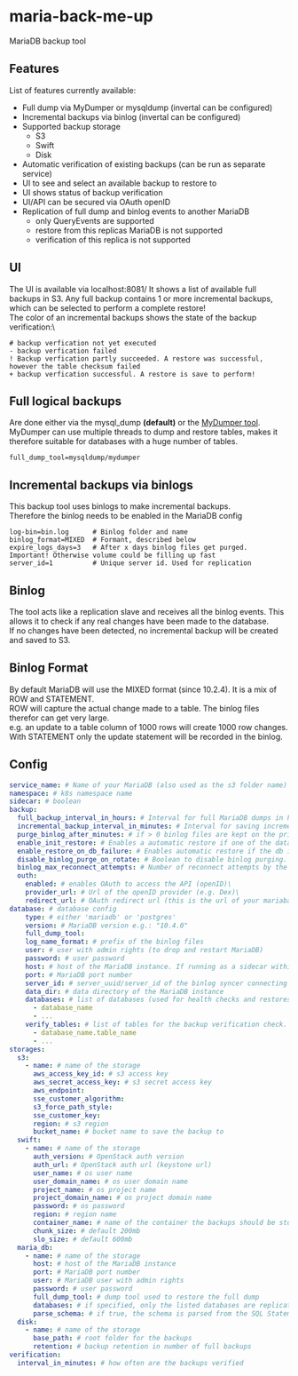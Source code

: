 # maria-back-me-up

MariaDB backup tool

## Features

List of features currently available:

- Full dump via MyDumper or mysqldump (invertal can be configured)
- Incremental backups via binlog (invertal can be configured)
- Supported backup storage
  - S3
  - Swift
  - Disk
- Automatic verification of existing backups (can be run as separate service)
- UI to see and select an available backup to restore to
- UI shows status of backup verification
- UI/API can be secured via OAuth openID
- Replication of full dump and binlog events to another MariaDB
  - only QueryEvents are supported
  - restore from this replicas MariaDB is not supported
  - verification of this replica is not supported

## UI

The UI is available via localhost:8081/
It shows a list of available full backups in S3. Any full backup contains 1 or more incremental backups, which can be selected to perform a complete restore!\
The color of an incremental backups shows the state of the backup verification:\

```text
# backup verfication not yet executed
- backup verfication failed
! Backup verfication partly succeeded. A restore was successful, however the table checksum failed
+ backup verfication successful. A restore is save to perform!
```

## Full logical backups

Are done either via the mysql_dump **(default)** or the [MyDumper tool](https://github.com/maxbube/mydumper).
MyDumper can use multiple threads to dump and restore tables, makes it therefore suitable for databases with a huge number of tables.

```text
full_dump_tool=mysqldump/mydumper
```

## Incremental backups via binlogs
This backup tool uses binlogs to make incremental backups.\
Therefore the binlog needs to be enabled in the MariaDB config

```text
log-bin=bin.log      # Binlog folder and name
binlog_format=MIXED  # Formant, described below
expire_logs_days=3   # After x days binlog files get purged. Important! Otherwise volume could be filling up fast
server_id=1          # Unique server id. Used for replication
```

## Binlog

The tool acts like a replication slave and receives all the binlog events. This allows it to check if any real changes have been made to the database.\
If no changes have been detected, no incremental backup will be created and saved to S3.

## Binlog Format

By default MariaDB will use the MIXED format (since 10.2.4). It is a mix of ROW and STATEMENT.\
ROW will capture the actual change made to a table. The binlog files therefor can get very large.\
e.g. an update to a table column of 1000 rows will create 1000 row changes.
With STATEMENT only the update statement will be recorded in the binlog.

## Config

``` yaml
service_name: # Name of your MariaDB (also used as the s3 folder name)
namespace: # k8s namespace name
sidecar: # boolean
backup:
  full_backup_interval_in_hours: # Interval for full MariaDB dumps in hours
  incremental_backup_interval_in_minutes: # Interval for saving incremental backups, one continous increment if < 0
  purge_binlog_after_minutes: # if > 0 binlog files are kept on the primary db until they are older
  enable_init_restore: # Enables a automatic restore if one of the databases (in MariaDB.databases) are missing.
  enable_restore_on_db_failure: # Enables automatic restore if the db is unhealthy.\
  disable_binlog_purge_on_rotate: # Boolean to disable binlog purging. Purging is enabled by detault
  binlog_max_reconnect_attempts: # Number of reconnect attempts by the binlog syncer, default is 10
  outh:
    enabled: # enables OAuth to access the API (openID)\
    provider_url: # Url of the openID provider (e.g. Dex)\
    redirect_url: # OAuth redirect url (this is the url of your mariabackup service)\
database: # database config
    type: # either 'mariadb' or 'postgres'
    version: # MariaDB version e.g.: "10.4.0"
    full_dump_tool:
    log_name_format: # prefix of the binlog files
    user: # user with admin rights (to drop and restart MariaDB)
    password: # user password
    host: # host of the MariaDB instance. If running as a sidecar within the MariaDB pod: 127.0.0.1
    port: # MariaDB port number
    server_id: # server_uuid/server_id of the binlog syncer connecting to the host
    data_dir: # data directory of the MariaDB instance
    databases: # list of databases (used for health checks and restores)
      - database_name
      - ...
    verify_tables: # list of tables for the backup verification check. If none are provided the checksum verification is skipped!
      - database_name.table_name
      - ...
storages:
  s3:
    - name: # name of the storage
      aws_access_key_id: # s3 access key
      aws_secret_access_key: # s3 secret access key
      aws_endpoint:
      sse_customer_algorithm:
      s3_force_path_style:
      sse_customer_key:
      region: # s3 region
      bucket_name: # bucket name to save the backup to
  swift:
    - name: # name of the storage
      auth_version: # OpenStack auth version
      auth_url: # OpenStack auth url (keystone url)
      user_name: # os user name
      user_domain_name: # os user domain name
      project_name: # os project name
      project_domain_name: # os project domain name
      password: # os password
      region: # region name
      container_name: # name of the container the backups should be store in
      chunk_size: # default 200mb
      slo_size: # default 600mb
  maria_db:
    - name: # name of the storage
      host: # host of the MariaDB instance
      port: # MariaDB port number
      user: # MariaDB user with admin rights
      password: # user password
      full_dump_tool: # dump tool used to restore the full dump
      databases: # if specified, only the listed databases are replicated
      parse_schema: # if true, the schema is parsed from the SQL Statement of a QueryEvent
  disk:
    - name: # name of the storage
      base_path: # root folder for the backups
      retention: # backup retention in number of full backups
verification:
  interval_in_minutes: # how often are the backups verified
```
